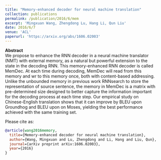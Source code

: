 ```yaml
---
title: "Memory-enhanced decoder for neural machine translation"
collection: publications
permalink: /publication/2016/6/mem
excerpt: 'Mingxuan Wang, Zhengdong Lu, Hang Li, Qun Liu'
date: 2016/6/7
venue: 'ACL'
paperurl: 'https://arxiv.org/abs/1606.02003'
---
```

**Abstract** <br>
We propose to enhance the RNN decoder in a neural machine translator (NMT) with external memory, as a natural but powerful extension to the state in the decoding RNN. This memory-enhanced RNN decoder is called MemDec. At each time during decoding, MemDec will read from this memory and wr to this memory once, both with content-based addressing. Unlike the unbounded memory in previous work  RNNsearch to store the representation of source sentence, the memory in MemDec is a matrix with pre-determined size designed to better capture the information important for the decoding process at each time step. Our empirical study on Chinese-English translation shows that it can improve by  BLEU upon Groundhog and  BLEU upon on Moses, yielding the best performance achieved with the same training set.

Please cite as:
```bibtex
@article{wang2016memory,
  title={Memory-enhanced decoder for neural machine translation},
  author={Wang, Mingxuan and Lu, Zhengdong and Li, Hang and Liu, Qun},
  journal={arXiv preprint arXiv:1606.02003},
  year={2016}
}
```

